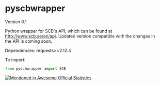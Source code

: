 # pyscbwrapper
Version 0.1

Python wrapper for SCB's API, which can be found at http://www.scb.se/en/api.
Updated version compatible with the changes in the API is coming soon. 

Dependencies: requests>=2.12.4

To import: 
```python
from pyscbwrapper import SCB
```


[![Mentioned in Awesome Official Statistics ](https://awesome.re/mentioned-badge.svg)](http://www.awesomeofficialstatistics.org)
